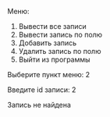 Меню:
1. Вывести все записи
2. Вывести запись по полю
3. Добавить запись
4. Удалить запись по полю
5. Выйти из программы
   
Выберите пункт меню: 2

Введите id записи: 2

Запись не найдена
